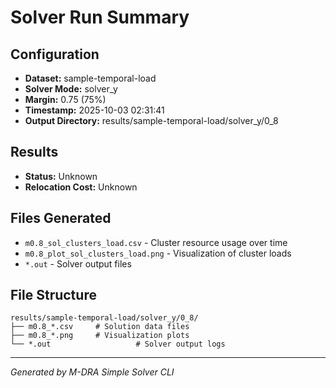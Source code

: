 # Solver Run Summary

## Configuration
- **Dataset:** sample-temporal-load
- **Solver Mode:** solver_y
- **Margin:** 0.75 (75%)
- **Timestamp:** 2025-10-03 02:31:41
- **Output Directory:** results/sample-temporal-load/solver_y/0_8

## Results
- **Status:** Unknown
- **Relocation Cost:** Unknown

## Files Generated
- `m0.8_sol_clusters_load.csv` - Cluster resource usage over time
- `m0.8_plot_sol_clusters_load.png` - Visualization of cluster loads
- `*.out` - Solver output files

## File Structure
```
results/sample-temporal-load/solver_y/0_8/
├── m0.8_*.csv     # Solution data files
├── m0.8_*.png     # Visualization plots
└── *.out                   # Solver output logs
```

---
*Generated by M-DRA Simple Solver CLI*
